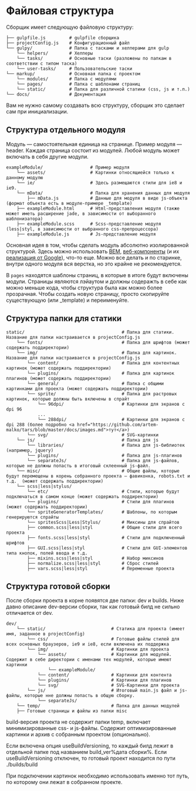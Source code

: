 Файловая структура
==================

Сборщик имеет следующую файловую структуру:

```
├── gulpfile.js         # gulpfile сборщика
├── projectConfig.js    # Конфигурационный файл
└── gulpy/              # Папка с тасками и хелперами для gulp
    └── helpers/        # Хелперы
    └── tasks/          # Основные таски (разложены по папкам в соответствии с типом таска)
    └── user-tasks/     # Пользовательские таски
└── markup/             # Основная папка с проектом
    └── modules/        # Папка с модулями
    └── pages/          # Папка с шаблонами страниц
    └── static/         # Папка для различной статики (css, js и т.п.)
└── docs/               # Документация
```

Вам не нужно самому создавать всю структуру, сборщик это сделает сам при инициализации.

Структура отдельного модуля
---------------------------

Модуль — самостоятельная единица на странице. Пример модуля — header. Каждая страница состоит из модулей. Любой модуль может включать в себя другие модули.

```
exampleModule/                  # Пример модуля
    └── assets/                 # Картинки относящиейся только к данному модулю
    └── ie/                     # Здесь размещаются стили для ie8 и ie9.
    └── mData/                  # Папка для хранения данных для модуля
        ├── mData.js            # Данные для модуля в виде js-объекта (формат объекта есть в модуле-примере _template)
    ├── exampleModule.html      # Html-представления модуля (также может иметь расширение jade, в зависимости от выборанного шаблонизатора)
    ├── exampleModule.scss      # Scss-представление модуля (less|styl, в зависимости от выбранного css-препроцессора)
    ├── exampleModule.js        # Js-представление модуля

```

Основная идея в том, чтобы сделать модуль абсолютно изолированной структурой. Здесь можно использовать <a href="https://ru.bem.info/" target="_blank">BEM</a>,  <a href="http://webcomponents.org/" target="_blank">веб-компоненты</a> (и их <a href="https://www.polymer-project.org/" target="_blank">реализация от Google</a>), что-то еще. Можно все делать и по старинке, внутри одного модуля вся верстка, но это крайне не рекомендуется.

В `pages` находятся шаблоны страниц, в которые в итоге будут включены модули. Страницы являются лэйаутом и должны содеражть в себе как можно меньше кода, чтобы структура была как можно более прозрачная.
Чтобы создать новую страницу, просто скопируйте существующую (или _template) и переименуйте.

Структура папки для статики
---------------------------

```
static/                                     # Папка для статики. Название для папки настраивается в projectConfig.js
    └── fonts/                              # Папка для шрифтов (может содержать поддиректории)
    └── img/                                # Папка для картинок. Название для папки настраивается в projectConfig.js
        └── content/                        # Папка для контентных картинок (может содержать поддиректории)
        └── plugins/                        # Папка для картинок плагинов (может содержать поддиректории)
        └── general/                        # Папка с общими картинками для проекта (может содержать поддиректории)
        └── sprite/                         # Папка для растровых картинок, которые должны быть включены в спрайт 
            └── 96dpi/                      # Картинки для экранов с dpi 96
            ...
            └── 288dpi/                     # Картинки для экранов с dpi 288 (более подробно <a href="https://github.com/artem-malko/tars/blob/master/docs/images.md">тут</a>)
        └── svg/                            # SVG-картинки
    └── js/                                 # Папка для js
        └── libraries/                      # Папка для js-библиотек (например, jquery)
        └── plugins/                        # Папка для js-плагинов
        └── separateJs/                     # Папка для js-файлов, которые не должны попасть в итоговый склеенный js-файл.
    └── misc/                               # Общие файлы, которые будут перемещены в корень собранного проекта — фавиконка, robots.txt и т.д.  (может содержать поддиректории)
    └── scss|less|stylus/                   
        └── etc/                            # Стили, которые будут подключаться в самом конце (может содержать поддиректории)
        └── plugins/                        # Стили для плагинов (может содержать поддиректории)
        └── spriteGeneratorTemplates/       # Шаблоны, по которым генерируются спрайты
        └── spritesScss|Less|Stylus/        # Миксины для спрайтов  
        ├── common.scss|less|styl           # Общие стили для всего проекта
        ├── fonts.scss|less|styl            # Стили для подключенный шрифтов
        ├── GUI.scss|less|styl              # Стили для GUI-элементов типа кнопок, полей ввода и т.д.
        ├── mixins.scss|less|styl           # Набор миксинов
        ├── normalize.scss|less|styl        # Сброс стилей
        ├── vars.scss|less|styl             # Переменные проекта
```

Структура готовой сборки
-------------------------

После сборки проекта в корне появятся две папки: dev и builds. Ниже давно описание dev-версии сборки, так как готовый билд не сильно отличается от dev.

```
dev/
    └── static/                         # Статика для проекта (имеет имя, заданное в projectConfig)
        └── css/                        # Готовые файлы стилей для всех основных браузеров, ie9 и ie8, если включена их поддержка
        └── img/                        # Картинки для проекта
            └── assets/                 # Картинки для модулей. Содержит в себе директории с именами тех модулей, которые имеют картинки
                └── exampleModule/      
            └── content/                # Картинки для контента
            └── plugins/                # Картинки для плагинов
            └── svg/                    # SVG-Картинки для проекта
        └── js/                         # Итоговый main.js файл и js-файлы, которые нне должны попасть в общую сборку.
            └── separateJs/   
    └── temp/                           # Папка для данных модулей
    ├── Готовые страницы и файлы из папки misc
```

build-версия проекта не содержит папки temp, включает минимизированные css- и js-файлы. Содержит оптимизированные картинки и архив с собранным проектом (опционально).

Если включена опция useBuildVersioning, то каждый билд лежит в отдельной папке под названием build_ver%дата сборки%. Если useBuildVersioning отключен, то готовый проект находится по пути ./builds/build

При подключении картинок необходимо использовать именно тот путь, по которому они лежат в собранном проекте.